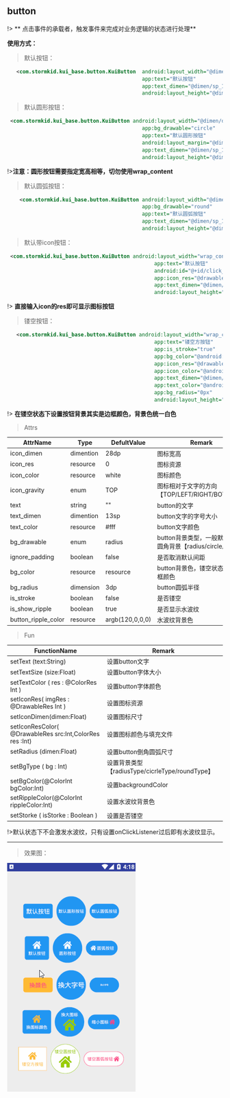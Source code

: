 ## button
!> ** 点击事件的承载者，触发事件来完成对业务逻辑的状态进行处理**

**使用方式：**
> 默认按钮：

```xml
   <com.stormkid.kui_base.button.KuiButton  android:layout_width="@dimen/dp_80"
                                            app:text="默认按钮"
                                            app:text_dimen="@dimen/sp_14"
                                            android:layout_height="@dimen/dp_40"/>

```

> 默认圆形按钮：

```xml
 <com.stormkid.kui_base.button.KuiButton android:layout_width="@dimen/dp_80"
                                            app:bg_drawable="circle"
                                            app:text="默认圆形按钮"
                                            android:layout_margin="@dimen/dp_10"
                                            app:text_dimen="@dimen/sp_10"
                                            android:layout_height="@dimen/dp_80"/>
```
!>**注意：圆形按钮需要指定宽高相等，切勿使用wrap_content**

> 默认圆弧按钮：

```xml
    <com.stormkid.kui_base.button.KuiButton android:layout_width="@dimen/dp_80"
                                            app:bg_drawable="round"
                                            app:text="默认圆弧按钮"
                                            app:text_dimen="@dimen/sp_10"
                                            android:layout_height="@dimen/dp_40"/>
```

> 默认带icon按钮：

```xml
 <com.stormkid.kui_base.button.KuiButton android:layout_width="wrap_content"
                                                app:text="默认按钮"
                                                android:id="@+id/click_right"
                                                app:icon_res="@drawable/ic_home"
                                                app:text_dimen="@dimen/sp_10"
                                                android:layout_height="wrap_content"/>
```
!> **直接输入icon的res即可显示图标按钮**

> 镂空按钮：

```xml
   <com.stormkid.kui_base.button.KuiButton android:layout_width="wrap_content"
                                                app:text="镂空方按钮"
                                                app:is_stroke="true"
                                                app:bg_color="@android:color/holo_orange_light"
                                                app:icon_res="@drawable/ic_home"
                                                app:icon_color="@android:color/holo_orange_light"
                                                app:text_dimen="@dimen/sp_10"
                                                app:text_color="@android:color/holo_orange_light"
                                                app:bg_radius="0px"
                                                android:layout_height="wrap_content"/>
```
!> **在镂空状态下设置按钮背景其实是边框颜色，背景色统一白色**


> Attrs

| AttrName            | Type      | DefultValue     | Remark                                                      |
| ------------------- | --------- | --------------- | ----------------------------------------------------------- |
| icon_dimen          | dimention | 28dp            | 图标宽高                                                    |
| icon_res            | resource  | 0               | 图标资源                                                    |
| icon_color          | resource  | white           | 图标颜色                                                    |
| icon_gravity        | enum      | TOP             | 图标相对于文字的方向【TOP/LEFT/RIGHT/BOTTOM】               |
| text                | string    | ""              | button的文字                                                |
| text_dimen          | dimention | 13sp            | button文字的字号大小                                        |
| text_color          | resource  | #fff            | button文字颜色                                              |
| bg_drawable         | enum      | radius          | button背景类型，一般默认为带圆角背景【radius/circle/round】 |
| ignore_padding      | boolean   | false           | 是否取消默认间距                                            |
| bg_color            | resource  | resource        | button背景色，镂空状态下为边框颜色                          |
| bg_radius           | dimension | 3dp             | button圆弧半径                                              |
| is_stroke           | boolean   | false           | 是否镂空                                                    |
| is_show_ripple      | boolean   | true            | 是否显示水波纹                                              |
| button_ripple_color | resource  | argb(120,0,0,0) | 水波纹背景色                                                |


> Fun

| FunctionName                                             | Remark                                          |
| -------------------------------------------------------- | ----------------------------------------------- |
| setText (text:String)                                    | 设置button文字                                  |
| setTextSize (size:Float)                                 | 设置button字体大小                              |
| setTextColor ( res  : @ColorRes Int  )                   | 设置button字体颜色                              |
| setIconRes( imgRes  : @DrawableRes Int )                 | 设置图标资源                                    |
| setIconDimen(dimen:Float)                                | 设置图标尺寸                                    |
| setIconResColor( @DrawableRes src:Int,ColorRes res :Int) | 设置图标颜色与填充文件                          |
| setRadius (dimen:Float)                                  | 设置button倒角圆弧尺寸                          |
| setBgType ( bg  : Int)                                   | 设置背景类型【radiusType/cicrleType/roundType】 |
| setBgColor(@ColorInt bgColor:Int)                        | 设置backgroundColor                             |
| setRippleColor(@ColorInt rippleColor:Int)                | 设置水波纹背景色                                |
| setStorke ( isStorke : Boolean )                         | 设置是否镂空                                    |

!>默认状态下不会激发水波纹，只有设置onClickListener过后即有水波纹显示。

------------------------


>效果图：

![button效果图](../editImg/button.gif ":size=300x")